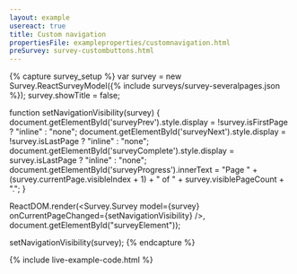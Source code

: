 ```yaml
---
layout: example
usereact: true
title: Custom navigation
propertiesFile: exampleproperties/customnavigation.html
preSurvey: survey-custombuttons.html
---
```

{% capture survey_setup %}
var survey = new Survey.ReactSurveyModel({% include surveys/survey-severalpages.json %});
survey.showTitle = false;

function setNavigationVisibility(survey) {
    document.getElementById('surveyPrev').style.display = !survey.isFirstPage ? "inline" : "none";
    document.getElementById('surveyNext').style.display = !survey.isLastPage ? "inline" : "none";
    document.getElementById('surveyComplete').style.display = survey.isLastPage ? "inline" : "none";
    document.getElementById('surveyProgress').innerText = "Page " + (survey.currentPage.visibleIndex + 1) + " of " + survey.visiblePageCount + ".";
}

ReactDOM.render(<Survey.Survey model={survey} onCurrentPageChanged={setNavigationVisibility} />, document.getElementById("surveyElement"));

setNavigationVisibility(survey);
{% endcapture %}

{% include live-example-code.html %}
